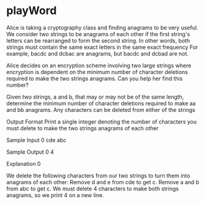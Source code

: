 # playWord


Alice is taking a cryptography class and finding anagrams to be very useful. We consider two strings to be anagrams of each other if the first string's letters can be rearranged to form the second string. In other words, both strings must contain the same exact letters in the same exact frequency For example, bacdc and dcbac are anagrams, but bacdc and dcbad are not.

Alice decides on an encryption scheme involving two large strings where encryption is dependent on the minimum number of character deletions required to make the two strings anagrams. Can you help her find this number?

Given two strings, a and b, that may or may not be of the same length, determine the minimum number of character deletions required to make aa and bb anagrams. Any characters can be deleted from either of the strings

Output Format
Print a single integer denoting the number of characters you must delete to make the two strings anagrams of each other

Sample Input 0
cde
abc

Sample Output 0
4

Explanation 0

We delete the following characters from our two strings to turn them into anagrams of each other:
Remove d and e from cde to get c.
Remove a and b from abc to get c.
We must delete 4 characters to make both strings anagrams, so we print 4 on a new line.
